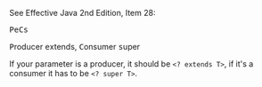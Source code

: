 See Effective Java 2nd Edition, Item 28:

<kbd>P</kbd><kbd>e</kbd><kbd>C</kbd><kbd>s</kbd>

<kbd>P</kbd>roducer <kbd>e</kbd>xtends, <kbd>C</kbd>onsumer <kbd>s</kbd>uper

If your parameter is a producer, it should be `<? extends T>`, if it's a consumer it has to be `<? super T>`.